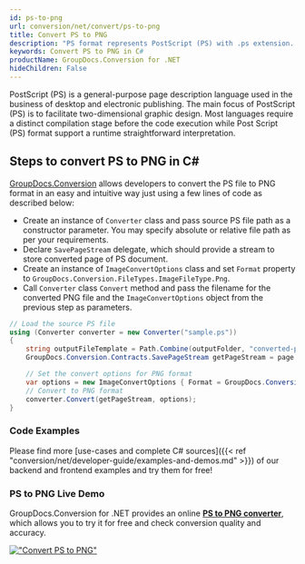 ```yaml
---
id: ps-to-png
url: conversion/net/convert/ps-to-png
title: Convert PS to PNG
description: "PS format represents PostScript (PS) with .ps extension. Learn how to convert PS to PNG file programmatically in C# language using GroupDocs.Conversion for .NET library."
keywords: Convert PS to PNG in C#
productName: GroupDocs.Conversion for .NET
hideChildren: False
---
```


PostScript (PS) is a general-purpose page description language used in the business of desktop and electronic publishing. The main focus of PostScript (PS) is to facilitate two-dimensional graphic design. Most languages require a distinct compilation stage before the code execution while Post Script (PS) format support a runtime straightforward interpretation.

## Steps to convert PS to PNG in C#

[GroupDocs.Conversion](https://products.groupdocs.com/conversion/net) allows developers to convert the PS file to PNG format in an easy and intuitive way just using a few lines of code as described below:

* Create an instance of `Converter` class and pass source PS file path as a constructor parameter. You may specify absolute or relative file path as per your requirements. 
* Declare `SavePageStream` delegate, which should provide a stream to store converted page of PS document.
* Create an instance of `ImageConvertOptions` class and set `Format` property to `GroupDocs.Conversion.FileTypes.ImageFileType.Png`.
* Call `Converter` class `Convert` method and pass the filename for the converted PNG file and the `ImageConvertOptions` object from the previous step as parameters.

```csharp
// Load the source PS file
using (Converter converter = new Converter("sample.ps"))
{
    string outputFileTemplate = Path.Combine(outputFolder, "converted-page-{0}.png");
    GroupDocs.Conversion.Contracts.SavePageStream getPageStream = page => new FileStream(string.Format(outputFileTemplate, page), FileMode.Create);

    // Set the convert options for PNG format
    var options = new ImageConvertOptions { Format = GroupDocs.Conversion.FileTypes.ImageFileType.Png };   
    // Convert to PNG format
    converter.Convert(getPageStream, options);
}
```

### Code Examples

Please find more [use-cases and complete C# sources]({{< ref "conversion/net/developer-guide/examples-and-demos.md" >}}) of our backend and frontend examples and try them for free!

### PS to PNG Live Demo

GroupDocs.Conversion for .NET provides an online [**PS to PNG converter**](https://products.groupdocs.app/conversion/ps-to-png), which allows you to try it for free and check conversion quality and accuracy.

[!["Convert PS to PNG"](conversion/net/images/convert-to-png/convert-ps-to-png.png)](https://products.groupdocs.app/conversion/ps-to-png)